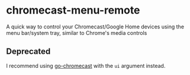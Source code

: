 # chromecast-menu-remote
A quick way to control your Chromecast/Google Home devices using the menu bar/system tray, similar to Chrome's media controls
## Deprecated
I recommend using [go-chromecast](https://github.com/vishen/go-chromecast) with the `ui` argument instead.
